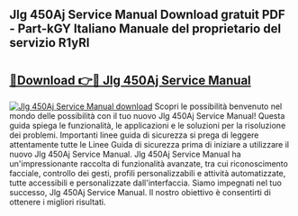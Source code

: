 ## Jlg 450Aj Service Manual Download gratuit PDF - Part-kGY Italiano Manuale del proprietario del servizio R1yRl

# <h2><a href="http://dfe2rpo.blite.top/?on=Jlg+450Aj+Service+Manual">🔗Download 👉🔴 Jlg 450Aj Service Manual</a></h2>

[![Jlg 450Aj Service Manual download](https://i.imgur.com/lujVjoI.png)](http://dfe2rpo.blite.top/?on=Jlg+450Aj+Service+Manual)
Scopri le possibilità benvenuto nel mondo delle possibilità con il tuo nuovo Jlg 450Aj Service Manual! Questa guida spiega le funzionalità, le applicazioni e le soluzioni per la risoluzione dei problemi. Importanti linee guida di sicurezza si prega di leggere attentamente tutte le Linee Guida di sicurezza prima di iniziare a utilizzare il nuovo Jlg 450Aj Service Manual. Jlg 450Aj Service Manual ha un'impressionante raccolta di funzionalità avanzate, tra cui riconoscimento facciale, controllo dei gesti, profili personalizzabili e attività automatizzate, tutte accessibili e personalizzate dall'interfaccia. Siamo impegnati nel tuo successo, Jlg 450Aj Service Manual. Il nostro obiettivo è consentirti di ottenere i migliori risultati.
